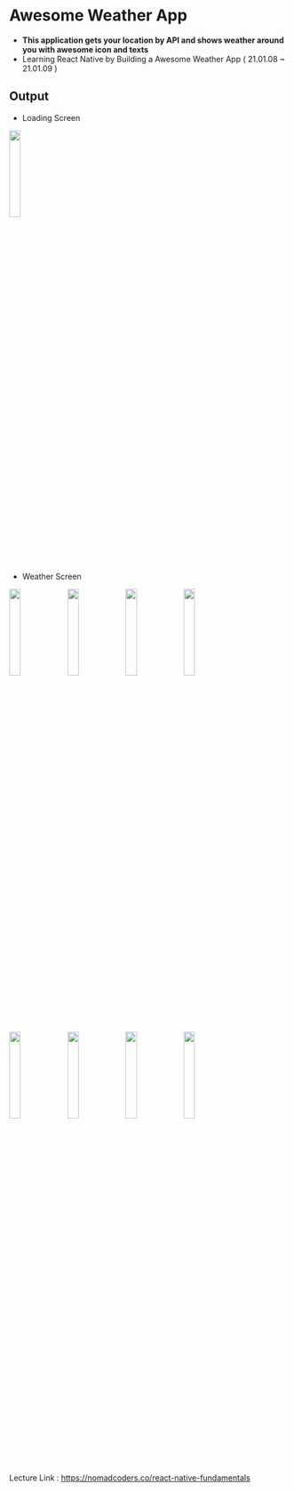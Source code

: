 # Awesome Weather App
- **This application gets your location by API and shows weather around you with awesome icon and texts**<br/>
- Learning React Native by Building a Awesome Weather App ( 21.01.08 ~ 21.01.09 )

## Output

- Loading Screen

<img src="https://user-images.githubusercontent.com/56028436/104048408-82b3fa00-5226-11eb-93ba-77959feb6d97.png" width="20%"></img>

- Weather Screen
<div>
<img src="https://user-images.githubusercontent.com/56028436/104048395-7f207300-5226-11eb-95a1-1ef9f3e1eaab.png" width="20%"></img>
<img src="https://user-images.githubusercontent.com/56028436/104048382-79c32880-5226-11eb-8847-c4013902514f.png" width="20%"></img>
<img src="https://user-images.githubusercontent.com/56028436/104048399-7fb90980-5226-11eb-9d1a-86a046379d37.png" width="20%"></img>
<img src="https://user-images.githubusercontent.com/56028436/104048388-7c258280-5226-11eb-9ae8-08ea51a12967.png" width="20%"></img>
</div>
&nbsp;
<div>
<img src="https://user-images.githubusercontent.com/56028436/104048389-7cbe1900-5226-11eb-864a-fcf2c25e3404.png" width="20%"></img>
<img src="https://user-images.githubusercontent.com/56028436/104048385-7af45580-5226-11eb-8607-42420ce95c00.png" width="20%"></img>
<img src="https://user-images.githubusercontent.com/56028436/104048404-8182cd00-5226-11eb-8ca6-5387975a43f4.png" width="20%"></img>
<img src="https://user-images.githubusercontent.com/56028436/104048402-80ea3680-5226-11eb-96ed-62c4b00d9539.png" width="20%"></img>
</div>



Lecture Link : https://nomadcoders.co/react-native-fundamentals
